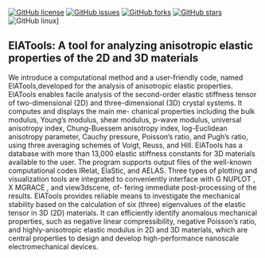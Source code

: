 [![GitHub license](https://img.shields.io/github/license/shahramyalameha/ElATools)](https://github.com/shahramyalameha/ElATools/blob/main/LICENSE.md)
[![GitHub issues](https://img.shields.io/github/issues/shahramyalameha/ElATools)](https://github.com/shahramyalameha/ElATools/issues)
[![GitHub forks](https://img.shields.io/github/forks/shahramyalameha/ElATools)](https://github.com/shahramyalameha/ElATools/network)
[![GitHub stars](https://img.shields.io/github/stars/shahramyalameha/ElATools)](https://github.com/shahramyalameha/ElATools/stargazers)
![GitHub linux](https://img.shields.io/badge/Ubuntu-E95420?style=for-the-badge&logo=ubuntu&logoColor=white)]

**ElATools: A tool for analyzing anisotropic elastic properties of the 2D and 3D materials**
-----------------------------------------------------------------------------------------------------
We introduce a computational method and a user-friendly code, named ElATools,developed for the analysis of anisotropic elastic properties. ElATools enables facile
analysis of the second-order elastic stiffness tensor of two-dimensional (2D) and three-dimensional (3D) crystal systems. It computes and displays the main me-
chanical properties including the bulk modulus, Young’s modulus, shear modulus, p-wave modulus, universal anisotropy index, Chung-Buessem anisotropy index, log-Euclidean anisotropy parameter, Cauchy pressure, Poisson’s ratio, and Pugh’s ratio, using three averaging schemes of Voigt, Reuss, and Hill. ElATools has a database
with more than 13,000 elastic stiffness constants for 3D materials available to the user. The program supports output files of the well-known computational codes
IRelat, ElaStic, and AELAS. Three types of plotting and visualization tools are integrated to conveniently interface with G NUPLOT , X MGRACE , and view3dscene, of-
fering immediate post-processing of the results. ElATools provides reliable means to investigate the mechanical stability based on the calculation of six (three) eigenvalues of the elastic tensor in 3D (2D) materials. It can efficiently identify anomalous mechanical properties, such as negative linear compressibility, negative Poisson’s ratio, and highly-anisotropic elastic modulus in 2D and 3D materials, which are central properties to design and develop high-performance nanoscale electromechanical devices.
 
